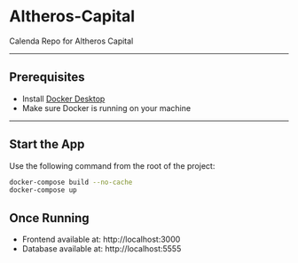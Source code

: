 # Altheros-Capital
Calenda Repo for Altheros Capital

---

## Prerequisites

- Install [Docker Desktop](https://www.docker.com/products/docker-desktop)
- Make sure Docker is running on your machine

---

## Start the App

Use the following command from the root of the project:

```bash
docker-compose build --no-cache
docker-compose up
```

## Once Running

- Frontend available at: http://localhost:3000
- Database available at: http://localhost:5555
